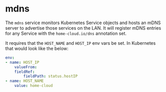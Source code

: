 # mdns

The `mdns` service monitors Kubernetes Service objects and hosts an mDNS server to advertise those services on the LAN. It will register mDNS entries for any Service with the `home-cloud.io/dns` annotation set.

<!-- TODO: read these from blueprint -->
It requires that the `HOST_NAME` and `HOST_IP` env vars be set. In Kubernetes that would look like the below:

```yaml
env:
- name: HOST_IP
    valueFrom:
    fieldRef:
        fieldPath: status.hostIP
- name: HOST_NAME
    value: home-cloud
```
